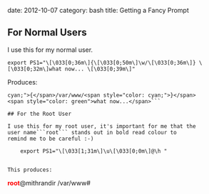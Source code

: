 date:    2012-10-07
category: bash
title: Getting a Fancy Prompt
## For Normal Users

I use this for my normal user.

    export PS1="\[\033[0;36m\]{\[\033[0;50m\]\w/\[\033[0;36m\]} \[\033[0;32m\]what now... \[\033[0;39m\]"


Produces:

```<span style="color:
cyan;">{</span>/var/www/<span style="color: cyan;">}</span>
<span style="color: green">what now...</span>```

## For the Root User

I use this for my root user, it's important for me that the
user name```root``` stands out in bold read colour to
remind me to be careful :-)

    export PS1="\[\033[1;31m\]\u\[\033[0;0m\]@\h "


This produces:
```
<span style="color: red; font-weight: bolder;">root</span>@mithrandir
/var/www#
```


